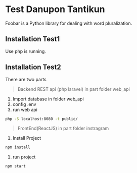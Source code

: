 # Test Danupon Tantikun

Foobar is a Python library for dealing with word pluralization.

## Installation Test1

Use php is running.

## Installation Test2

There are two parts 
>Backend REST api (php laravel) in part folder web_api

1. Import database in folder web_api
2. config .env
3. run web api
```bash
php -S localhost:8080 -t public/
```
>FrontEnd(ReactJS) in part folder instragram
1. Install Project
```bash
npm install
```
1. run project
```bash
npm start
```
